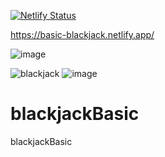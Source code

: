 [![Netlify Status](https://api.netlify.com/api/v1/badges/883c5fcb-8df0-488d-9a96-41509fb7da76/deploy-status)](https://app.netlify.com/sites/basic-blackjack/deploys)

https://basic-blackjack.netlify.app/

![image](https://user-images.githubusercontent.com/74496368/204342706-bec55f68-84c0-4e1b-9d38-acbc37345074.png)

![blackjack](https://user-images.githubusercontent.com/74496368/204286676-efbdc08c-9e00-4e45-b9af-699bc5251e57.png)
![image](https://user-images.githubusercontent.com/74496368/204314950-bd603fc1-b185-4483-bf8d-9862744094c1.png)

# blackjackBasic
blackjackBasic
